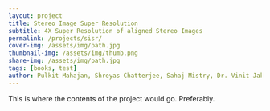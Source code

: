 ```yaml
---
layout: project
title: Stereo Image Super Resolution
subtitle: 4X Super Resolution of aligned Stereo Images
permalink: /projects/sisr/
cover-img: /assets/img/path.jpg
thumbnail-img: /assets/img/thumb.png
share-img: /assets/img/path.jpg
tags: [books, test]
author: Pulkit Mahajan, Shreyas Chatterjee, Sahaj Mistry, Dr. Vinit Jakhetiya
---
```


This is where the contents of the project would go. Preferably. 